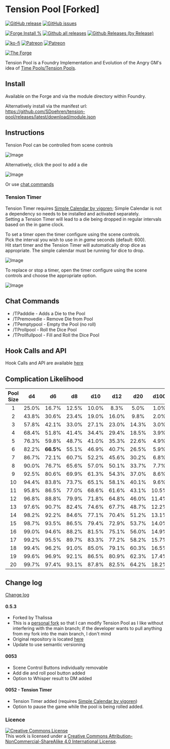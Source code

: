 # Tension Pool [Forked]

[![GitHub release](https://img.shields.io/github/release/sdoehren/tension-pool.svg)](https://GitHub.com/sdoehren/tension-pool/releases/)
[![GitHub issues](https://img.shields.io/github/issues/SDoehren/tension-pool/bug)](https://GitHub.com/sdoehren/tension-pool/issues/)


[![Forge Install %](https://img.shields.io/badge/dynamic/json?label=Forge%20Installs&query=package.installs&suffix=%25&url=https%3A%2F%2Fforge-vtt.com%2Fapi%2Fbazaar%2Fpackage%2Ftension-pool)](https://GitHub.com/sdoehren/tension-pool/releases/)
[![Github all releases](https://img.shields.io/github/downloads/sdoehren/tension-pool/total.svg)](https://GitHub.com/sdoehren/tension-pool/releases/)
[![Github Releases (by Release)](https://img.shields.io/github/downloads/sdoehren/tension-pool/latest/total.svg)](https://GitHub.com/sdoehren/tension-pool/releases/)

[![ko-fi](https://img.shields.io/badge/ko--fi-Support%20Me-red?style=flat-square&logo=ko-fi)](https://ko-fi.com/sdoehren)
[![Patreon](https://img.shields.io/badge/Patreon-Support%20Me-red?style=flat-square&logo=patreon)](https://www.patreon.com/bePatron?u=49614365)
[![Patreon](https://img.shields.io/badge/Crypto-Support-red?style=flat-square)](https://sdoehren.github.io/support.html)


[![The Forge](https://img.shields.io/badge/The%20Forge-Pay%20What%20You%20Want-success?style=flat-square)](https://eu.forge-vtt.com/bazaar#package=tension-pool)

Tension Pool is a Foundry Implementation and Evolution of the Angry GM's idea of [Time Pools/Tension Pools](https://theangrygm.com/making-things-complicated/).

## Install

Available on the Forge and via the module directory within Foundry.

Alternatively install via the manifest url: https://github.com/SDoehren/tension-pool/releases/latest/download/module.json

## Instructions

Tension Pool can be controlled from scene controls

![Image](images/Guide1.webp)

Alternatively, click the pool to add a die

![Image](images/Guide2.webp)

Or use [chat commands](https://github.com/SDoehren/tension-pool#chat-commands)

### Tension Timer

Tension Timer requires [Simple Calendar by vigoren](https://github.com/vigoren/foundryvtt-simple-calendar#installing-the-module); Simple Calendar is not a dependency so needs to be installed and activated separately.  
Setting a Tension Timer will lead to a die being dropped in regular intervals based on the in game clock.

To set a timer open the timer configure using the scene controls.  
Pick the interval you wish to use in _in game_ seconds (default: 600).  
Hit start timer and the Tension Timer will automatically drop dice as appropriate.
The simple calendar must be running for dice to drop.

![Image](images/tensiontimer1.webp)

To replace or stop a timer, open the timer configure using the scene controls and choose the appropriate option.

![Image](images/tensiontimer2.webp)


## Chat Commands

- /TPadddie - Adds a Die to the Pool
- /TPremovedie - Remove Die from Pool
- /TPemptypool - Empty the Pool (no roll)
- /TProllpool - Roll the Dice Pool
- /TProllfullpool - Fill and Roll the Dice Pool



## Hook Calls and API

Hook Calls and API are available [here](api.md)

## Complication Likelihood

|Pool Size|**d4**|**d6**|**d8**|**d10**|**d12**|**d20**|**d100**
:-----:|:-----:|:-----:|:-----:|:-----:|:-----:|:-----:|:-----:
1|25.0%|16.7%|12.5%|10.0%|8.3%|5.0%|1.0%
2|43.8%|30.6%|23.4%|19.0%|16.0%|9.8%|2.0%
3|57.8%|42.1%|33.0%|27.1%|23.0%|14.3%|3.0%
4|68.4%|51.8%|41.4%|34.4%|29.4%|18.5%|3.9%
5|76.3%|59.8%|48.7%|41.0%|35.3%|22.6%|4.9%
6|82.2%|**66.5%**|55.1%|46.9%|40.7%|26.5%|5.9%
7|86.7%|72.1%|60.7%|52.2%|45.6%|30.2%|6.8%
8|90.0%|76.7%|65.6%|57.0%|50.1%|33.7%|7.7%
9|92.5%|80.6%|69.9%|61.3%|54.3%|37.0%|8.6%
10|94.4%|83.8%|73.7%|65.1%|58.1%|40.1%|9.6%
11|95.8%|86.5%|77.0%|68.6%|61.6%|43.1%|10.5%
12|96.8%|88.8%|79.9%|71.8%|64.8%|46.0%|11.4%
13|97.6%|90.7%|82.4%|74.6%|67.7%|48.7%|12.2%
14|98.2%|92.2%|84.6%|77.1%|70.4%|51.2%|13.1%
15|98.7%|93.5%|86.5%|79.4%|72.9%|53.7%|14.0%
16|99.0%|94.6%|88.2%|81.5%|75.1%|56.0%|14.9%
17|99.2%|95.5%|89.7%|83.3%|77.2%|58.2%|15.7%
18|99.4%|96.2%|91.0%|85.0%|79.1%|60.3%|16.5%
19|99.6%|96.9%|92.1%|86.5%|80.9%|62.3%|17.4%
20|99.7%|97.4%|93.1%|87.8%|82.5%|64.2%|18.2%

## Change log

[Change log](Changelog.md)
#### 0.5.3

- Forked by Thalissa
- This is a [personal fork](https://github.com/thalissa/tension-pool) so that I can modify Tension Pool as I like without interfering with the main branch; if the developer wants to pull anything from my fork into the main branch, I don't mind
- Original repository is located [here](https://github.com/SDoehren/tension-pool)
- Update to use semantic versioning

#### 0053

- Scene Control Buttons individually removable
- Add die and roll pool button added
- Option to Whisper result to DM added

#### 0052 - Tension Timer

- Tension Timer added (requires [Simple Calendar by vigoren](https://github.com/vigoren/foundryvtt-simple-calendar#installing-the-module))
- Option to pause the game while the pool is being rolled added.



### Licence

<a rel="license" href="http://creativecommons.org/licenses/by-nc-sa/4.0/"><img alt="Creative Commons License" style="border-width:0" src="https://i.creativecommons.org/l/by-nc-sa/4.0/88x31.png" /></a><br />This work is licensed under a <a rel="license" href="http://creativecommons.org/licenses/by-nc-sa/4.0/">Creative Commons Attribution-NonCommercial-ShareAlike 4.0 International License</a>.
